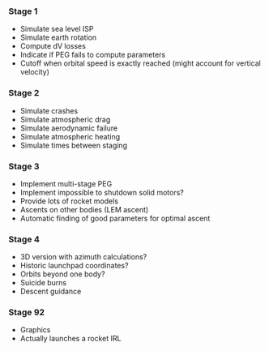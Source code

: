 ### Stage 1
* Simulate sea level ISP
* Simulate earth rotation
* Compute dV losses
* Indicate if PEG fails to compute parameters
* Cutoff when orbital speed is exactly reached (might account for vertical velocity)
### Stage 2
* Simulate crashes
* Simulate atmospheric drag
* Simulate aerodynamic failure
* Simulate atmospheric heating
* Simulate times between staging
### Stage 3
* Implement multi-stage PEG
* Implement impossible to shutdown solid motors?
* Provide lots of rocket models
* Ascents on other bodies (LEM ascent)
* Automatic finding of good parameters for optimal ascent
### Stage 4
* 3D version with azimuth calculations? 
* Historic launchpad coordinates?
* Orbits beyond one body?
* Suicide burns
* Descent guidance

### Stage 92
* Graphics
* Actually launches a rocket IRL
